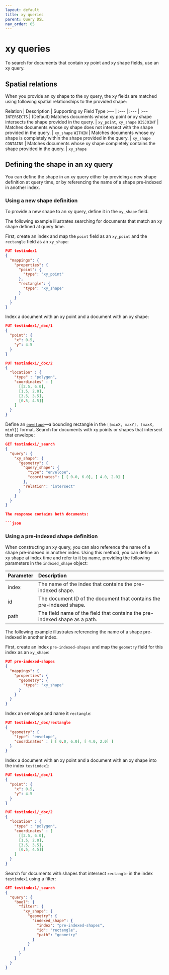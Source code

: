 ```yaml
---
layout: default
title: xy queries
parent: Query DSL
nav_order: 65
---
```


# xy queries

To search for documents that contain xy point and xy shape fields, use an xy query. 

## Spatial relations

When you provide an xy shape to the xy query, the xy fields are matched using following spatial relationships to the provided shape:

Relation | Description | Supporting xy Field Type
:--- | :--- | :--- | :--- 
`INTERSECTS` | (Default) Matches documents whose xy point or xy shape intersects the shape provided in the query. | `xy_point`, `xy_shape`
`DISJOINT` | Matches documents whose xy shape does not intersect with the shape provided in the query. | `xy_shape`
`WITHIN` | Matches documents whose xy shape is completely within the shape provided in the query. | `xy_shape`
`CONTAINS` | Matches documents whose xy shape completely contains the shape provided in the query. | `xy_shape`

## Defining the shape in an xy query

You can define the shape in an xy query either by providing a new shape definition at query time, or by referencing the name of a shape pre-indexed in another index.  

### Using a new shape definition

To provide a new shape to an xy query, define it in the `xy_shape` field.

The following example illustrates searching for documents that match an xy shape defined at query time.

First, create an index and map the `point` field as an `xy_point` and the `rectangle` field as an `xy_shape`:

```json
PUT testindex1
{
  "mappings": {
    "properties": {
      "point": {
        "type": "xy_point"
      },
      "rectangle": {
        "type": "xy_shape"
      }
    }
  }
}
```

Index a document with an xy point and a document with an xy shape:

```json
PUT testindex1/_doc/1
{
  "point": { 
    "x": 0.5,
    "y": 4.5
  }
}

PUT testindex1/_doc/2
{
  "location" : {
    "type" : "polygon",
    "coordinates" : [
      [[2.5, 6.0], 
      [1.5, 2.0], 
      [3.5, 3.5],
      [0.5, 4.5]]
    ]
  }
}
```

Define an [`envelope`]({{site.url}}{{site.baseurl}}/opensearch/supported-field-types/xy-shape#envelope)&mdash;a bounding rectangle in the `[[minX, maxY], [maxX, minY]]` format. Search for documents with xy points or shapes that intersect that envelope:

```json
GET testindex1/_search
{
  "query": {
    "xy_shape": {
      "geometry": {
        "query_shape": {
          "type": "envelope",
          "coordinates": [ [ 0.0, 6.0], [ 4.0, 2.0] ]
        },
        "relation": "intersect"
      }
    }
  }
}

The response contains both documents:

```json
```

### Using a pre-indexed shape definition

When constructing an xy query, you can also reference the name of a shape pre-indexed in another index. Using this method, you can define an xy shape at index time and refer to it by name, providing the following parameters in the `indexed_shape` object:

Parameter | Description
:--- | :---
index | The name of the index that contains the pre-indexed shape.
id | The document ID of the document that contains the pre-indexed shape.
path | The field name of the field that contains the pre-indexed shape as a path.

The following example illustrates referencing the name of a shape pre-indexed in another index.

First, create an index `pre-indexed-shapes` and map the `geometry` field for this index as an `xy_shape`:

```json
PUT pre-indexed-shapes
{
  "mappings": {
    "properties": {
      "geometry": {
        "type": "xy_shape"
      }
    }
  }
}
```

Index an envelope and name it `rectangle`:

```json
PUT testindex1/_doc/rectangle
{
  "geometry": {
    "type": "envelope",
    "coordinates" : [ [ 0.0, 6.0], [ 4.0, 2.0] ]
  }
}
```

Index a document with an xy point and a document with an xy shape into the index `testindex1`:

```json
PUT testindex1/_doc/1
{
  "point": { 
    "x": 0.5,
    "y": 4.5
  }
}

PUT testindex1/_doc/2
{
  "location" : {
    "type" : "polygon",
    "coordinates" : [
      [[2.5, 6.0], 
      [1.5, 2.0], 
      [3.5, 3.5],
      [0.5, 4.5]]
    ]
  }
}
```

Search for documents with shapes that intersect `rectangle` in the index `testindex1` using a filter:

```json
GET testindex1/_search
{
  "query": {
    "bool": {
      "filter": {
        "xy_shape": {
          "geometry": {
            "indexed_shape": {
              "index": "pre-indexed-shapes",
              "id": "rectangle",
              "path": "geometry"
            }
          }
        }
      }
    }
  }
}
```